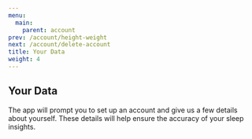 ```yaml
---
menu:
  main:
    parent: account
prev: /account/height-weight
next: /account/delete-account
title: Your Data
weight: 4
---
```


## Your Data

The app will prompt you to set up an account and give us a few details about yourself. These details will help ensure the accuracy of your sleep insights.
